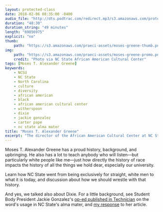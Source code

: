 ```yaml
---
layout: protected-class
date: 2018-02-06 08:35:00 -0400
audio_file: "http://dts.podtrac.com/redirect.mp3/s3.amazonaws.com/protected-class/005%2C+Moses+T+Alexander+Greene.mp3"
duration: "48:30"
duration_string: "49 minutes"
length: "69856975"
explicit: "no"
thumb:
    path: "https://s3.amazonaws.com/praeci-assets/moses-greene-thumb.png"
img:
    path: "https://s3.amazonaws.com/praeci-assets/moses-greene-promo.png"
    credit: "Photo via NC State African American Cultural Center"
tags: [Moses T. Alexander Greene]
keywords:
    - NCSU
    - NC State
    - North Carolina
    - culture
    - diversity
    - african american
    - black
    - african american cultural center
    - witherspoon
    - dixie
    - jackie gonzalez
    - carter pape
    - nc state alma mater
title: "Moses T. Alexander Greene"
excerpt: "The director of the African American Cultural Center at NC State shows me that I have a lot to learn about race and identity"
---
```


Moses T. Alexander Greene has a proud history, background, and upbringing. He also has a lot to teach anybody who will listen—but particularly white people like me—just how directly the history of race impacts the history of all the things we hold dear, especially our university.

Learn how NC State went from being exclusively for straight, white men to what it is today, and discussion about how we should wrestle with that history.

And yes, we talked also about Dixie. For a little background, see Student Body President Jackie Gonzalez's [op-ed published in Technician][Jackie article] on the word's usage in NC State's alma mater, and [my response][my response] to her article.

[Jackie article]: http://www.technicianonline.com/opinion/article_e30f8b3a-be9a-11e7-88cb-27b9643c2cd3.html
[my response]: http://www.technicianonline.com/opinion/columns/article_f6c83c68-c29f-11e7-8279-73355d80c353.html
